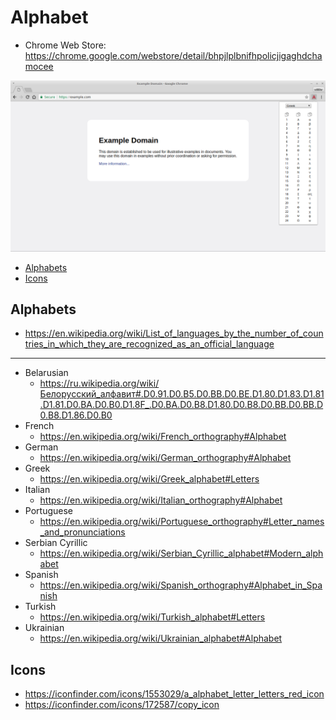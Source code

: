 # Alphabet

- Chrome Web Store: https://chrome.google.com/webstore/detail/bhpjlplbnifhpolicjigaghdchamocee

![Example](img/screenshots/originals/example.png)

- [Alphabets](#alphabets)
- [Icons](#icons)

## Alphabets

- https://en.wikipedia.org/wiki/List_of_languages_by_the_number_of_countries_in_which_they_are_recognized_as_an_official_language

---

- Belarusian
  - https://ru.wikipedia.org/wiki/Белорусский_алфавит#.D0.91.D0.B5.D0.BB.D0.BE.D1.80.D1.83.D1.81.D1.81.D0.BA.D0.B0.D1.8F_.D0.BA.D0.B8.D1.80.D0.B8.D0.BB.D0.BB.D0.B8.D1.86.D0.B0
- French
  - https://en.wikipedia.org/wiki/French_orthography#Alphabet
- German
  - https://en.wikipedia.org/wiki/German_orthography#Alphabet
- Greek
  - https://en.wikipedia.org/wiki/Greek_alphabet#Letters
- Italian
  - https://en.wikipedia.org/wiki/Italian_orthography#Alphabet
- Portuguese
  - https://en.wikipedia.org/wiki/Portuguese_orthography#Letter_names_and_pronunciations
- Serbian Cyrillic
  - https://en.wikipedia.org/wiki/Serbian_Cyrillic_alphabet#Modern_alphabet
- Spanish
  - https://en.wikipedia.org/wiki/Spanish_orthography#Alphabet_in_Spanish
- Turkish
  - https://en.wikipedia.org/wiki/Turkish_alphabet#Letters
- Ukrainian
  - https://en.wikipedia.org/wiki/Ukrainian_alphabet#Alphabet

## Icons

- https://iconfinder.com/icons/1553029/a_alphabet_letter_letters_red_icon
- https://iconfinder.com/icons/172587/copy_icon
